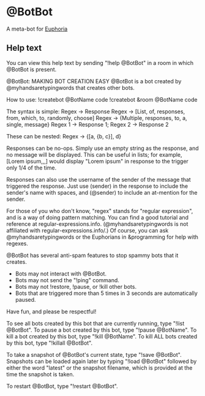 # @BotBot
A meta-bot for [Euphoria](https://euphoria.io/)

## Help text
You can view this help text by sending "!help @BotBot" in a room in which @BotBot is present.

@BotBot: MAKING BOT CREATION EASY
@BotBot is a bot created by @myhandsaretypingwords that creates other bots.

How to use:
!createbot @BotName code
!createbot &room @BotName code

The syntax is simple:
Regex -> Response
Regex -> [List, of, responses, from, which, to, randomly, choose]
Regex -> {Multiple, responses, to, a, single, message}
Regex 1 -> Response 1; Regex 2 -> Response 2

These can be nested:
Regex -> {[a, {b, c}], d}

Responses can be no-ops. Simply use an empty string as the response, and no message will be displayed.
This can be useful in lists; for example, [Lorem ipsum,,,] would display "Lorem ipsum" in response to the trigger only 1/4 of the time.

Responses can also use the username of the sender of the message that triggered the response.
Just use (sender) in the response to include the sender's name with spaces, and (@sender) to include an at-mention for the sender.

For those of you who don't know, "regex" stands for "regular expression", and is a way of doing pattern matching.
You can find a good tutorial and reference at regular-expressions.info. (@myhandsaretypingwords is not affiliated with regular-expressions.info/.)
Of course, you can ask @myhandsaretypingwords or the Euphorians in &programming for help with regexes.

@BotBot has several anti-spam features to stop spammy bots that it creates.
- Bots may not interact with @BotBot.
- Bots may not send the "!ping" command.
- Bots may not !restore, !pause, or !kill other bots.
- Bots that are triggered more than 5 times in 3 seconds are automatically paused.

Have fun, and please be respectful!

To see all bots created by this bot that are currently running, type "!list @BotBot".
To pause a bot created by this bot, type "!pause @BotName".
To kill a bot created by this bot, type "!kill @BotName".
To kill ALL bots created by this bot, type "!killall @BotBot".

To take a snapshot of @BotBot's current state, type "!save @BotBot".
Snapshots can be loaded again later by typing "!load @BotBot" followed by either the word "latest" or the snapshot filename, which is provided at the time the snapshot is taken.

To restart @BotBot, type "!restart @BotBot".
